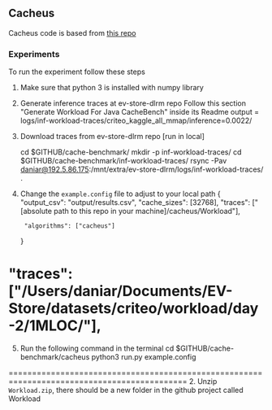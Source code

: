 ## Cacheus
Cacheus code is based from [this repo](https://github.com/sylab/cacheus/)
### Experiments

To run the experiment follow these steps

1. Make sure that python 3 is installed with numpy library

2. Generate inference traces at ev-store-dlrm repo
   Follow this section "Generate Workload For Java CacheBench" inside its Readme
   output = logs/inf-workload-traces/criteo_kaggle_all_mmap/inference=0.0022/

3. Download traces from ev-store-dlrm repo [run in local]
   
   cd $GITHUB/cache-benchmark/
   mkdir -p inf-workload-traces/
   cd $GITHUB/cache-benchmark/inf-workload-traces/
   rsync -Pav daniar@192.5.86.175:/mnt/extra/ev-store-dlrm/logs/inf-workload-traces/ .

4. Change the `example.config` file to adjust to your local path
   {
   	"output_csv": "output/results.csv",
   	"cache_sizes": [32768],
   	"traces": ["[absolute path to this repo in your machine]/cacheus/Workload"],

      	"algorithms": ["cacheus"]
   }
  # "traces": ["/Users/daniar/Documents/EV-Store/datasets/criteo/workload/day-2/1MLOC/"],

5. Run the following command in the terminal
    cd $GITHUB/cache-benchmark/cacheus
    python3 run.py example.config




============================================================================================
2. Unzip `Workload.zip`, there should be a new folder in the github project called Workload